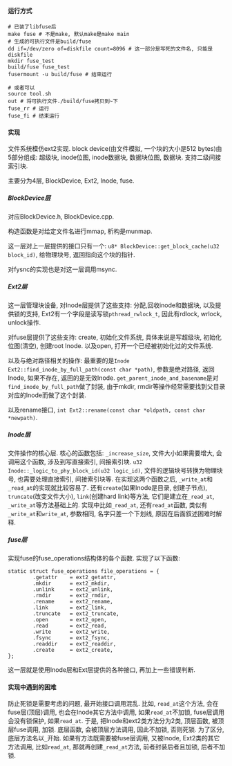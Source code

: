 #### 运行方式

```
# 已装了libfuse后
make fuse # 不是make, 默认make是make main
# 生成的可执行文件是build/fuse
dd if=/dev/zero of=diskfile count=8096 # 这一部分是写死的文件名, 只能是diskfile
mkdir fuse_test
build/fuse fuse_test
fusermount -u build/fuse # 结束运行

# 或者可以
source tool.sh
out # 将可执行文件./build/fuse拷贝到~下
fuse_rr # 运行 
fuse_fi # 结束运行
```

#### 实现

文件系统模仿ext2实现. block device(由文件模拟, 一个块的大小是512 bytes)由5部分组成: 超级块, inode位图, inode数据块, 数据块位图, 数据块. 支持二级间接索引块.

主要分为4层, BlockDevice, Ext2, Inode, fuse.

##### BlockDevice层

对应BlockDevice.h, BlockDevice.cpp.

构造函数是对给定文件名进行mmap, 析构是munmap.

这一层对上一层提供的接口只有一个: `u8* BlockDevice::get_block_cache(u32 block_id)`, 给物理块号, 返回指向这个块的指针.

对fysnc的实现也是对这一层调用msync.

##### Ext2层

这一层管理块设备, 对Inode层提供了这些支持: 分配,回收inode和数据块, 以及提供锁的支持, Ext2有一个字段是读写锁`pthread_rwlock_t`, 因此有rdlock, wrlock, unlock操作.

对fuse层提供了这些支持: create, 初始化文件系统, 具体来说是写超级块, 初始化位图(清空), 创建root Inode. 以及open, 打开一个已经被初始化过的文件系统.

以及与绝对路径相关的操作: 最重要的是`Inode Ext2::find_inode_by_full_path(const char *path)`, 参数是绝对路径, 返回Inode, 如果不存在, 返回的是无效Inode. `get_parent_inode_and_basename`是对`find_inode_by_full_path`做了封装, 由于mkdir, rmdir等操作经常需要找到父目录对应的Inode而做了这个封装.

以及rename接口, `int Ext2::rename(const char *oldpath, const char *newpath)`.

##### Inode层

文件操作的核心层. 核心的函数包括: `_increase_size`, 文件大小如果需要增大, 会调用这个函数, 涉及到写直接索引, 间接索引块. `u32 Inode::_logic_to_phy_block_id(u32 logic_id)`, 文件的逻辑块号转换为物理块号, 也需要处理直接索引, 间接索引块等. 在实现这两个函数之后, `_write_at`和`_read_at`的实现就比较容易了. 还有`create`(如果Inode是目录, 创建子节点), `truncate`(改变文件大小), `link`(创建hard link)等方法, 它们是建立在`_read_at`, `_write_at`等方法基础上的. 实现中比如`_read_at`, 还有`read_at`函数, 类似有`_write_at`和`write_at`, 参数相同, 名字只差一个下划线, 原因在后面叙述困难时解释.

##### fuse层

实现fuse的fuse_operations结构体的各个函数. 实现了以下函数:

```
static struct fuse_operations file_operations = {
        .getattr    = ext2_getattr,
        .mkdir      = ext2_mkdir,
        .unlink     = ext2_unlink,
        .rmdir      = ext2_rmdir,
        .rename     = ext2_rename,
        .link       = ext2_link,
        .truncate   = ext2_truncate,
        .open       = ext2_open,
        .read       = ext2_read,
        .write      = ext2_write,
        .fsync      = ext2_fsync,
        .readdir    = ext2_readdir,
        .create     = ext2_create,
};
```

 这一层就是使用Inode层和Ext层提供的各种接口, 再加上一些错误判断.

#### 实现中遇到的困难

防止死锁是需要考虑的问题, 最开始接口调用混乱. 比如, `read_at`这个方法, 会在fuse层(顶层)调用, 也会在Inode其它方法中调用, 如果`read_at`不加锁, fuse层调用会没有锁保护, 如果`read_at`. 于是, 把Inode和ext2类方法分为2类, 顶层函数, 被顶层fuse调用,  加锁. 底层函数, 会被顶层方法调用, 因此不加锁, 否则死锁. 为了区分, 底层方法名以`_`开始. 如果有方法既需要被fuse层调用, 又被Inode, Ext2类的其它方法调用, 比如`read_at`, 那就再创建`_read_at`方法, 前者封装后者且加锁, 后者不加锁.